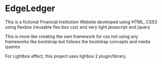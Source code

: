 # EdgeLedger

This is a fictional Financial Institution Website developed using HTML, CSS3 using flexbox (reusable flex box css) and very light javascript and jquery

This is more like creating the own framework for css not using any frameworks like bootstrap but follows the bootstrap concepts and media queries

For Lightbox effect, this project uses lighbox 2 plugin/library.
